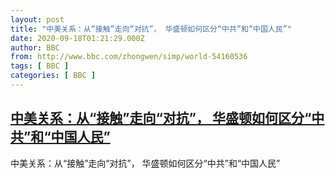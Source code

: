 ```yaml
---
layout: post
title: "中美关系：从“接触”走向“对抗”， 华盛顿如何区分“中共”和“中国人民”"
date: 2020-09-18T01:21:29.000Z
author: BBC
from: http://www.bbc.com/zhongwen/simp/world-54160536
tags: [ BBC ]
categories: [ BBC ]
---
```

<!--1600392089000-->
[中美关系：从“接触”走向“对抗”， 华盛顿如何区分“中共”和“中国人民”](http://www.bbc.com/zhongwen/simp/world-54160536)
------

<div>
中美关系：从“接触”走向“对抗”， 华盛顿如何区分“中共”和“中国人民”
</div>
